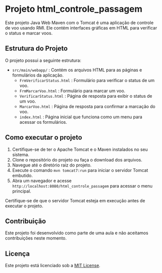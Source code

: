 # Projeto html_controle_passagem

Este projeto Java Web Maven com o Tomcat é uma aplicação de controle de voo usando RMI. Ele contém interfaces gráficas em HTML para verificar o status e marcar voos.

## Estrutura do Projeto

O projeto possui a seguinte estrutura:

- `src/main/webapp/` : Contém os arquivos HTML para as páginas e formulários da aplicação.
  - `FrmVerificarStatus.html` : Formulário para verificar o status de um voo.
  - `FrmMarcarVoo.html` : Formulário para marcar um voo.
  - `VerificarStatus.html` : Página de resposta para exibir o status de um voo.
  - `MarcarVoo.html` : Página de resposta para confirmar a marcação do voo.
  - `index.html` : Página inicial que funciona como um menu para acessar os formulários.

## Como executar o projeto

1. Certifique-se de ter o Apache Tomcat e o Maven instalados no seu sistema.
2. Clone o repositório do projeto ou faça o download dos arquivos.
3. Navegue até o diretório raiz do projeto.
4. Execute o comando `mvn tomcat7:run` para iniciar o servidor Tomcat embutido.
5. Abra um navegador e acesse `http://localhost:8080/html_controle_passagem` para acessar o menu principal.

Certifique-se de que o servidor Tomcat esteja em execução antes de executar o projeto.

## Contribuição

Este projeto foi desenvolvido como parte de uma aula e não aceitamos contribuições neste momento.

## Licença

Este projeto está licenciado sob a [MIT License](LICENSE).
